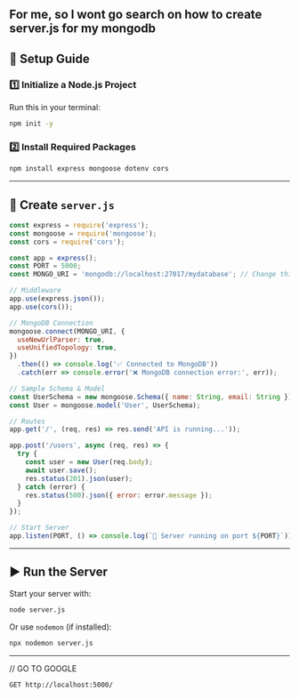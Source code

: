 ## For me, so I wont go search on how to create server.js for my mongodb



## 🚀 **Setup Guide**

### 1️⃣ **Initialize a Node.js Project**
Run this in your terminal:
```sh
npm init -y
```

### 2️⃣ **Install Required Packages**
```sh
npm install express mongoose dotenv cors
```

---

## 📝 **Create `server.js`**
```javascript
const express = require('express');
const mongoose = require('mongoose');
const cors = require('cors');

const app = express();
const PORT = 5000;
const MONGO_URI = 'mongodb://localhost:27017/mydatabase'; // Change this if needed

// Middleware
app.use(express.json());
app.use(cors());

// MongoDB Connection
mongoose.connect(MONGO_URI, {
  useNewUrlParser: true,
  useUnifiedTopology: true,
})
  .then(() => console.log('✅ Connected to MongoDB'))
  .catch(err => console.error('❌ MongoDB connection error:', err));

// Sample Schema & Model
const UserSchema = new mongoose.Schema({ name: String, email: String });
const User = mongoose.model('User', UserSchema);

// Routes
app.get('/', (req, res) => res.send('API is running...'));

app.post('/users', async (req, res) => {
  try {
    const user = new User(req.body);
    await user.save();
    res.status(201).json(user);
  } catch (error) {
    res.status(500).json({ error: error.message });
  }
});

// Start Server
app.listen(PORT, () => console.log(`🚀 Server running on port ${PORT}`));
```
---

## ▶ **Run the Server**
Start your server with:
```sh
node server.js
```
Or use `nodemon` (if installed):
```sh
npx nodemon server.js
```

---

// GO TO GOOGLE

```
GET http://localhost:5000/
```

